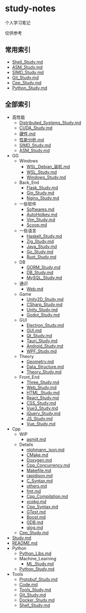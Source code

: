 # study-notes

个人学习笔记

仅供参考

## 常用索引

- [Shell_Study.md](./Tools/Shell%20Study.md)
- [ASM_Study.md](./高性能/ASM%20Study.md)
- [SIMD_Study.md](./高性能/SIMD%20Study.md)
- [Git_Study.md](./Tools/Git%20Study.md)
- [Cpp_Study.md](./Cpp/Cpp%20Study.md)
- [Python_Study.md](./Python/Python%20Study.md)

## 全部索引

<!-- tree2md -->

- 高性能
  - [Distributed_Systems_Study.md](./高性能/Distributed%20Systems%20Study.md)
  - [CUDA_Study.md](./高性能/CUDA%20Study.md)
  - [硬件.md](./高性能/硬件.md)
  - [性能分析.md](./高性能/性能分析.md)
  - [SIMD_Study.md](./高性能/SIMD%20Study.md)
  - [ASM_Study.md](./高性能/ASM%20Study.md)
- GG
  - Windows
    - [WSL_Debian_装机.md](./GG/Windows/WSL%20Debian%20装机.md)
    - [WSL_Study.md](./GG/Windows/WSL%20Study.md)
    - [Windows_Study.md](./GG/Windows/Windows%20Study.md)
  - Back_End
    - [Flask_Study.md](./GG/Back%20End/Flask%20Study.md)
    - [Gin_Study.md](./GG/Back%20End/Gin%20Study.md)
    - [Nginx_Study.md](./GG/Back%20End/Nginx%20Study.md)
  - 一些软件
    - [Softwares.md](./GG/一些软件/Softwares.md)
    - [AutoHotkey.md](./GG/一些软件/AutoHotkey.md)
    - [Vim_Study.md](./GG/一些软件/Vim%20Study.md)
    - [Scoop.md](./GG/一些软件/Scoop.md)
  - 一些语言
    - [Haskell_Study.md](./GG/一些语言/Haskell%20Study.md)
    - [Zig_Study.md](./GG/一些语言/Zig%20Study.md)
    - [Java_Study.md](./GG/一些语言/Java%20Study.md)
    - [Go_Study.md](./GG/一些语言/Go%20Study.md)
    - [Rust_Study.md](./GG/一些语言/Rust%20Study.md)
  - DB
    - [GORM_Study.md](./GG/DB/GORM%20Study.md)
    - [DB_Study.md](./GG/DB/DB%20Study.md)
    - [MySQL_Study.md](./GG/DB/MySQL%20Study.md)
  - 通识
    - [Web.md](./GG/通识/Web.md)
  - Game
    - [Unity2D_Study.md](./GG/Game/Unity2D%20Study.md)
    - [CSharp_Study.md](./GG/Game/CSharp%20Study.md)
    - [Unity_Study.md](./GG/Game/Unity%20Study.md)
    - [Godot_Study.md](./GG/Game/Godot%20Study.md)
  - GUI
    - [Electron_Study.md](./GG/GUI/Electron%20Study.md)
    - [GUI.md](./GG/GUI/GUI.md)
    - [Qt_Study.md](./GG/GUI/Qt%20Study.md)
    - [Tauri_Study.md](./GG/GUI/Tauri%20Study.md)
    - [Android_Study.md](./GG/GUI/Android%20Study.md)
    - [WPF_Study.md](./GG/GUI/WPF%20Study.md)
  - Theory
    - [Geometry.md](./GG/Theory/Geometry.md)
    - [Data_Structure.md](./GG/Theory/Data%20Structure.md)
    - [Theory_Study.md](./GG/Theory/Theory%20Study.md)
  - Front_End
    - [Three_Study.md](./GG/Front%20End/Three%20Study.md)
    - [Web_Study.md](./GG/Front%20End/Web%20Study.md)
    - [HTML_Study.md](./GG/Front%20End/HTML%20Study.md)
    - [React_Study.md](./GG/Front%20End/React%20Study.md)
    - [CSS_Study.md](./GG/Front%20End/CSS%20Study.md)
    - [Vue3_Study.md](./GG/Front%20End/Vue3%20Study.md)
    - [jQuery_Study.md](./GG/Front%20End/jQuery%20Study.md)
    - [JS_Study.md](./GG/Front%20End/JS%20Study.md)
    - [Vue_Study.md](./GG/Front%20End/Vue%20Study.md)
- Cpp
  - WIP
    - [asmjit.md](./Cpp/WIP/asmjit.md)
  - Details
    - [nlohmann_json.md](./Cpp/Details/nlohmann_json.md)
    - [CMake.md](./Cpp/Details/CMake.md)
    - [Doxygen.md](./Cpp/Details/Doxygen.md)
    - [Cpp_Concurrency.md](./Cpp/Details/Cpp%20Concurrency.md)
    - [Makefile.md](./Cpp/Details/Makefile.md)
    - [rapidjson.md](./Cpp/Details/rapidjson.md)
    - [C_Syntax.md](./Cpp/Details/C%20Syntax.md)
    - [others.md](./Cpp/Details/others.md)
    - [fmt.md](./Cpp/Details/fmt.md)
    - [Cpp_Compilation.md](./Cpp/Details/Cpp%20Compilation.md)
    - [vcpkg.md](./Cpp/Details/vcpkg.md)
    - [Cpp_Syntax.md](./Cpp/Details/Cpp%20Syntax.md)
    - [GTest.md](./Cpp/Details/GTest.md)
    - [Boost.md](./Cpp/Details/Boost.md)
    - [GDB.md](./Cpp/Details/GDB.md)
    - [glog.md](./Cpp/Details/glog.md)
  - [Cpp_Study.md](./Cpp/Cpp%20Study.md)
- [Study.md](./Study.md)
- [README.md](./README.md)
- Python
  - [Python_Libs.md](./Python/Python%20Libs.md)
  - Machine_Learning
    - [ML_Study.md](./Python/Machine%20Learning/ML%20Study.md)
  - [Python_Study.md](./Python/Python%20Study.md)
- Tools
  - [Protobuf_Study.md](./Tools/Protobuf%20Study.md)
  - [Code.md](./Tools/Code.md)
  - [Tools_Study.md](./Tools/Tools%20Study.md)
  - [Git_Study.md](./Tools/Git%20Study.md)
  - [Docker_Study.md](./Tools/Docker%20Study.md)
  - [Shell_Study.md](./Tools/Shell%20Study.md)
